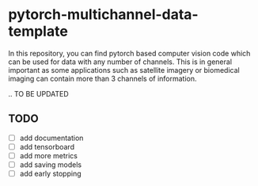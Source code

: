 # pytorch-multichannel-data-template
In this repository, you can find pytorch based computer vision code which can be used for data with any number of channels. This is in general important as some applications such as satellite imagery or biomedical imaging can contain more than 3 channels of information.

.. TO BE UPDATED


## TODO

- [ ] add documentation
- [ ] add tensorboard 
- [ ] add more metrics 
- [ ] add saving models
- [ ] add early stopping
